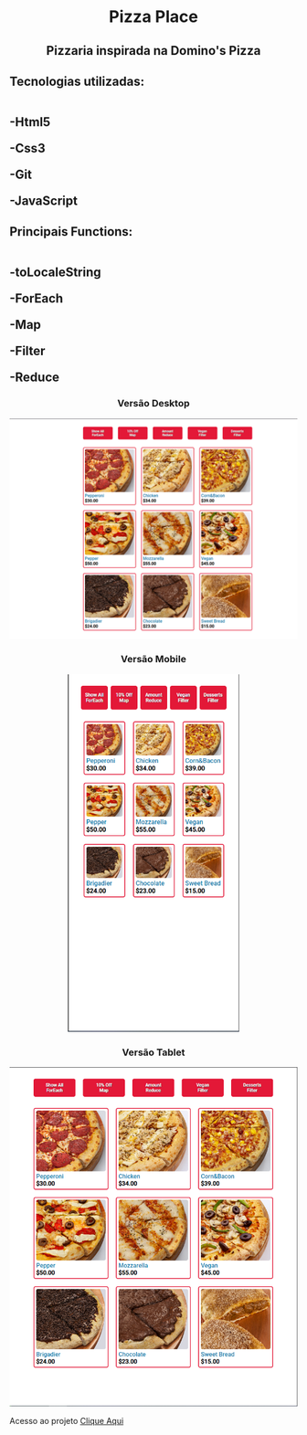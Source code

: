 <h1 align="center"> Pizza Place </h1>
<h2 align="center">Pizzaria inspirada na Domino's Pizza</h2>

<h2>Tecnologias utilizadas:
 <br> <br>
  <p>-Html5</p>
  <p>-Css3</p>
  <p>-Git</p>
  <p>-JavaScript</p>
</h2> 
<h2>Principais Functions:
 <br> <br>
 <p>-toLocaleString</p>
 <p>-ForEach</p>
 <p>-Map</p>
 <p>-Filter</p>
 <p>-Reduce</p>

</h2>

<h3 align="center"> Versão Desktop</h3>

<img src="https://github.com/EvertonDepla/Pizza-Place/blob/master/assets/pizzadesktop.PNG?raw=true" alt="print-site1">

<h3 align="center"> Versão Mobile</h3>

<div align="center">

<img src="https://github.com/EvertonDepla/Pizza-Place/blob/master/assets/pizzamobile.PNG?raw=true" alt="print-site2" width="300px">

</div>

 <h3 align="center"> Versão Tablet</h3>

<div align="center">
 
<img src="https://github.com/EvertonDepla/Pizza-Place/blob/master/assets/pizzatablet.PNG?raw=true" margin-left="200px">

 </div>
 <footer>
 <p>
  
  Acesso ao projeto <a href="" target="_blank">Clique Aqui <a>
  
 </p>
</footer>
